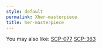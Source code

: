 ```yaml
---
style: default
permalink: Xher-masterpiece
title: her-masterpiece
---
```

You may also like:
[SCP-077](http://scp-wiki.net/scp-077)
[SCP-363](http://scp-wiki.net/scp-363)